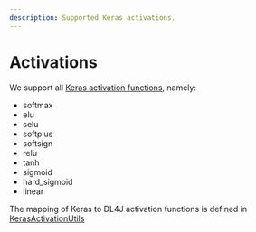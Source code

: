 ```yaml
---
description: Supported Keras activations.
---
```


# Activations

We support all [Keras activation functions](https://keras.io/activations), namely:

* softmax
* elu
* selu
* softplus
* softsign
* relu
* tanh
* sigmoid
* hard\_sigmoid
* linear

The mapping of Keras to DL4J activation functions is defined in [KerasActivationUtils](https://github.com/eclipse/deeplearning4j/blob/master/deeplearning4j/deeplearning4j-modelimport/src/main/java/org/deeplearning4j/nn/modelimport/keras/utils/KerasActivationUtils.java)
